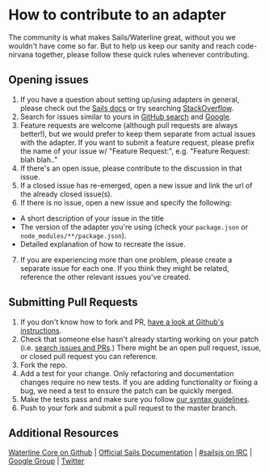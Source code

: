 # How to contribute to an adapter
The community is what makes Sails/Waterline great, without you we wouldn't have come so far. But to help us keep our sanity and reach code-nirvana together, please follow these quick rules whenever contributing.


## Opening issues
1. If you have a question about setting up/using adapters in general, please check out the [Sails docs](http://sailsjs.org/#!documentation) or try searching  [StackOverflow](http://stackoverflow.com/questions/tagged/sails.js).
2. Search for issues similar to yours in [GitHub search](https://github.com/balderdashy/sails-redis/search?type=Issues) and [Google](https://www.google.nl/search?q=sails-redis). 
3. Feature requests are welcome (although pull requests are always better!), but we would prefer to keep them separate from actual issues with the adapter. If you want to submit a feature request, please prefix the name of your issue w/ "Feature Request:", e.g. "Feature Request: blah blah.."
4. If there's an open issue, please contribute to the discussion in that issue.
5. If a closed issue has re-emerged, open a new issue and link the url of the already closed issue(s).
6. If there is no issue, open a new issue and specify the following:
  - A short description of your issue in the title
  - The version of the adapter you're using (check your `package.json` or `node_modules/**/package.json`).
  - Detailed explanation of how to recreate the issue.
7. If you are experiencing more than one problem, please create a separate issue for each one. If you think they might be related, reference the other relevant issues you've created.



## Submitting Pull Requests
1. If you don't know how to fork and PR, [have a look at Github's instructions](https://help.github.com/articles/using-pull-requests).
2. Check that someone else hasn't already starting working on your patch (i.e. [search issues and PRs](https://github.com/balderdashy/sails-redis/search?q=&type=Issues).)  There might be an open pull request, issue, or closed pull request you can reference.
3. Fork the repo.
4. Add a test for your change. Only refactoring and documentation changes require no new tests. If you are adding functionality or fixing a bug, we need a test to ensure the patch can be quickly merged.
5. Make the tests pass and make sure you follow [our syntax guidelines](https://github.com/balderdashy/sails/blob/master/.jshintrc).
6. Push to your fork and submit a pull request to the master branch.



## Additional Resources
[Waterline Core on Github](https://github.com/balderdashy/waterline) | [Official Sails Documentation](http://sailsjs.org/#!documentation) | [#sailsjs on IRC](http://webchat.freenode.net/) | [Google Group](https://groups.google.com/forum/?fromgroups#!forum/sailsjs) | [Twitter](http://twitter.com/sailsjs)
